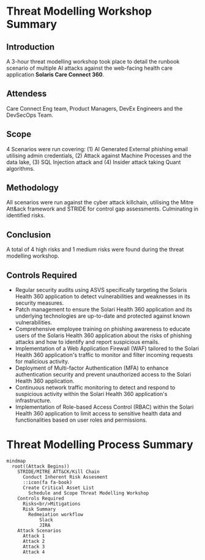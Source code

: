 # Threat Modelling Workshop Summary

## Introduction

A 3-hour threat modelling workshop took place to detail the runbook scenario of multiple AI attacks against the web-facing health care application **Solaris Care Connect 360**.

## Attendess

Care Connect Eng team, Product Managers, DevEx Engineers and the DevSecOps Team.

## Scope

4 Scenarios were run covering: (1) AI Generated External phishing email utilising admin credentials, (2) Attack against Machine Processes and the data lake, (3) SQL Injection attack and (4) Insider attack taking Quant algorithms.

## Methodology

All scenarios were run against the cyber attack killchain, utilising the Mitre Att&ack framework and STRIDE for control gap assessments. Culminating in identified risks.

## Conclusion

A total of 4 high risks and 1 medium risks were found during the threat modelling workshop.

## Controls Required

- Regular security audits using ASVS specifically targeting the Solaris Health 360 application to detect vulnerabilities and weaknesses in its security measures.
- Patch management to ensure the Solari Health 360 application and its underlying technologies are up-to-date and protected against known vulnerabilities.
- Comprehensive employee training on phishing awareness to educate users of the Solaris Health 360 application about the risks of phishing attacks and how to identify and report suspicious emails.
- Implementation of a Web Application Firewall (WAF) tailored to the Solari Health 360 application's traffic to monitor and filter incoming requests for malicious activity.
- Deployment of Multi-factor Authentication (MFA) to enhance authentication security and prevent unauthorized access to the Solari Health 360 application.
- Continuous network traffic monitoring to detect and respond to suspicious activity within the Solari Health 360 application's infrastructure.
- Implementation of Role-based Access Control (RBAC) within the Solari Health 360 application to limit access to sensitive health data and functionalities based on user roles and permissions.

# Threat Modelling Process Summary

```mermaid
mindmap
  root((Attack Begins))
    STRIDE/MITRE ATT&CK/Kill Chain
      Conduct Inherent Risk Assesment
      ::icon(fa fa-book)
      Create Critical Asset List
        Schedule and Scope Threat Modelling Workshop
    Controls Required
      Risks<br/>Mitigations
      Risk Summary
        Redmeiation workflow
            Slack
            JIRA
    Attack Scenarios
      Attack 1
      Attack 2
      Attack 3
      Attack 4
```
